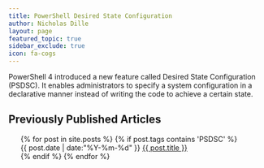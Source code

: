 ```yaml
---
title: PowerShell Desired State Configuration
author: Nicholas Dille
layout: page
featured_topic: true
sidebar_exclude: true
icon: fa-cogs
---
```

PowerShell 4 introduced a new feature called Desired State Configuration (PSDSC). It enables administrators to specify a system configuration in a declarative manner instead of writing the code to achieve a certain state.

## Previously Published Articles

<ul class="this" style="list-style-type:none">
{% for post in site.posts %}
{% if post.tags contains 'PSDSC' %}<li>{{ post.date | date:"%Y-%m-%d" }} <a href="{{ post.url }}">{{ post.title }}</a></li>{% endif %}
{% endfor %}
</ul>